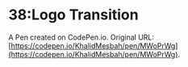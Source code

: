 # 38:Logo Transition

A Pen created on CodePen.io. Original URL: [https://codepen.io/KhalidMesbah/pen/MWoPrWg](https://codepen.io/KhalidMesbah/pen/MWoPrWg).


